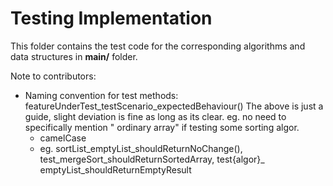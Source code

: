 # Testing Implementation

This folder contains the test code for the corresponding algorithms and data structures in **main/** folder.

Note to contributors:

- Naming convention for test methods: featureUnderTest_testScenario_expectedBehaviour()
  The above is just a guide, slight deviation is fine as long as its clear. eg. no need to specifically mention "
  ordinary array" if testing some sorting algor.
    - camelCase
    - eg. sortList_emptyList_shouldReturnNoChange(), test_mergeSort_shouldReturnSortedArray, test{algor}_
      emptyList_shouldReturnEmptyResult

